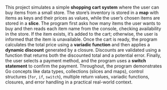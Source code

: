 This project simulates a simple **shopping cart system** where the user can buy items from a small store. The store’s inventory is stored in a **map** with items as keys and their prices as values, while the user’s chosen items are stored in a **slice**. The program first asks how many items the user wants to buy and then reads each item name from the console, checking availability in the store. If the item exists, it’s added to the cart; otherwise, the user is informed that the item is unavailable. Once the cart is ready, the program calculates the total price using a **variadic function** and then applies a **dynamic discount** generated by a closure. Discounts are validated using a function that returns both the discounted total and a potential error. Finally, the user selects a payment method, and the program uses a **switch statement** to confirm the payment. Throughout, the program demonstrates Go concepts like data types, collections (slices and maps), control structures (`for`, `if`, `switch`), multiple return values, variadic functions, closures, and error handling in a practical real-world context.

